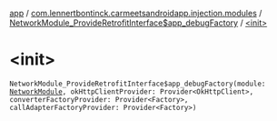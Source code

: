 [app](../../index.md) / [com.lennertbontinck.carmeetsandroidapp.injection.modules](../index.md) / [NetworkModule_ProvideRetrofitInterface$app_debugFactory](index.md) / [&lt;init&gt;](./-init-.md)

# &lt;init&gt;

`NetworkModule_ProvideRetrofitInterface$app_debugFactory(module: `[`NetworkModule`](../-network-module/index.md)`, okHttpClientProvider: Provider<OkHttpClient>, converterFactoryProvider: Provider<Factory>, callAdapterFactoryProvider: Provider<Factory>)`